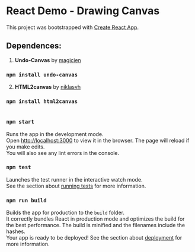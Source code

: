 # React Demo - Drawing Canvas

This project was bootstrapped with [Create React App](https://github.com/facebook/create-react-app).

## Dependences:
1) <b>Undo-Canvas</b> by <a href="https://github.com/magicien">magicien</a>
### `npm install undo-canvas`
2) <b>HTML2canvas</b> by <a href="https://github.com/niklasvh">niklasvh</a>
### `npm install html2canvas`

#

### `npm start`
Runs the app in the development mode.\
Open [http://localhost:3000](http://localhost:3000) to view it in the browser.
The page will reload if you make edits.\
You will also see any lint errors in the console.

### `npm test`
Launches the test runner in the interactive watch mode.\
See the section about [running tests](https://facebook.github.io/create-react-app/docs/running-tests) for more information.

### `npm run build`
Builds the app for production to the `build` folder.\
It correctly bundles React in production mode and optimizes the build for the best performance.
The build is minified and the filenames include the hashes.\
Your app is ready to be deployed!
See the section about [deployment](https://facebook.github.io/create-react-app/docs/deployment) for more information.
